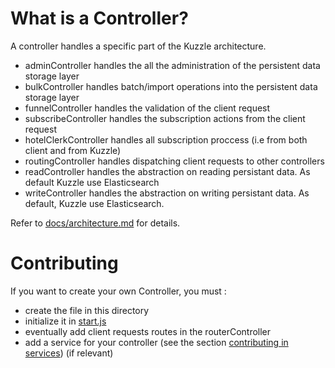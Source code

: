 # What is a Controller?

A controller handles a specific part of the Kuzzle architecture.

* adminController handles the all the administration of the persistent data storage layer
* bulkController handles batch/import operations into the persistent data storage layer
* funnelController handles the validation of the client request
* subscribeController handles the subscription actions from the client request
* hotelClerkController handles all subscription proccess (i.e from both client and from Kuzzle)
* routingController handles dispatching client requests to other controllers
* readController handles the abstraction on reading persistant data. As default Kuzzle use Elasticsearch
* writeController handles the abstraction on writing persistant data. As default, Kuzzle use Elasticsearch.

Refer to [docs/architecture.md](../../../../docs/architecture.md) for details.

# Contributing

If you want to create your own Controller, you must :

* create the file in this directory
* initialize it in [start.js](../start.js)
* eventually add client requests routes in the routerController
* add a service for your controller (see the section [contributing in services](../../services/README.md)) (if relevant)
